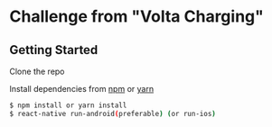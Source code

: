 # Challenge from "Volta Charging"

## Getting Started <a name="gettingstarted"></a>

Clone the repo

Install dependencies from [npm](https://www.npmjs.com) or [yarn](https://yarnpkg.com/lang/en/)

```bash
$ npm install or yarn install
$ react-native run-android(preferable) (or run-ios)
```

